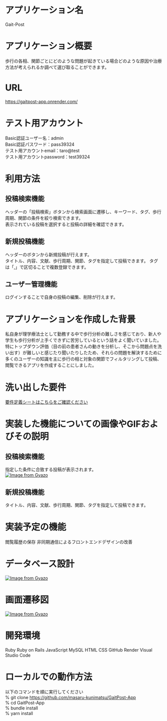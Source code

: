 # アプリケーション名

  Gait-Post

# アプリケーション概要

  歩行の各相、関節ごとにどのような問題が起きている場合どのような原因や治療方法が考えられるか調べて選び取ることができます。

# URL

  https://gaitpost-app.onrender.com/

# テスト用アカウント

  Basic認証ユーザー名：admin  
  Basic認証パスワード：pass39324  
  テスト用アカウントemail：taro@test  
  テスト用アカウントpassword：test39324  

# 利用方法

  ## 投稿検索機能

  ヘッダーの「投稿検索」ボタンから検索画面に遷移し、キーワード、タグ、歩行周期、関節の条件を絞り検索できます。  
  表示されている投稿を選択すると投稿の詳細を確認できます。  

  ## 新規投稿機能

  ヘッダーのボタンから新規投稿が行えます。  
  タイトル、内容、文献、歩行周期、関節、タグを指定して投稿できます。
  タグは「,」で区切ることで複数登録できます。

  ## ユーザー管理機能

  ログインすることで自身の投稿の編集、削除が行えます。

# アプリケーションを作成した背景

  私自身が理学療法士として勤務する中で歩行分析の難しさを感じており、新人や学生も歩行分析が上手くできずに苦労しているという話をよく聞いていました。特にトップダウン評価（目の前の患者さんの動きを分析し、そこから問題点を洗い出す）が難しいと感じたり聞いたりしたため、それらの問題を解決するために多くのユーザーの知識を主に歩行の相と対象の関節でフィルタリングして投稿、閲覧できるアプリを作成することにしました。

# 洗い出した要件

  [要件定義シートはこちらをご確認ください](https://docs.google.com/spreadsheets/d/1WydnLdXvzCwiEBvQNbAMNgGmGzCfmFZsYcYGu4hUM3I/edit#gid=982722306)

# 実装した機能についての画像やGIFおよびその説明

  ## 投稿検索機能  
  指定した条件に合致する投稿が表示されます。  
  [![Image from Gyazo](https://i.gyazo.com/07ff4c846aeeab1a43fb26c5ba985d70.gif)](https://gyazo.com/07ff4c846aeeab1a43fb26c5ba985d70)
  
  ## 新規投稿機能  
  タイトル、内容、文献、歩行周期、関節、タグを指定して投稿できます。  
  




# 実装予定の機能

  閲覧履歴の保存
  非同期通信によるフロントエンドデザインの改善  

# データベース設計

  [![Image from Gyazo](https://i.gyazo.com/8ec85e251cea46f96a2cfd0437340ca0.png)](https://gyazo.com/8ec85e251cea46f96a2cfd0437340ca0)

# 画面遷移図

  [![Image from Gyazo](https://i.gyazo.com/b8c24d733f45836fa269e44dde6ae112.png)](https://gyazo.com/b8c24d733f45836fa269e44dde6ae112)

# 開発環境

  Ruby
  Ruby on Rails
  JavaScript
  MySQL
  HTML
  CSS
  GitHub 
  Render
  Visual Studio Code 

# ローカルでの動作方法

  以下のコマンドを順に実行してください  
  % git clone https://github.com/masaru-kunimatsu/GaitPost-App  
  % cd GaitPost-App  
  % bundle install  
  % yarn install  